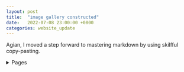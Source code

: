 ```yaml
---
layout: post
title:  "image gallery constructed"
date:   2022-07-08 23:00:00 +0800
categories: website_update
---
```

Agian, I moved a step forward to mastering markdown by using skilfful copy-pasting.
<details><summary>Pages</summary>
  
  <details><summary>log folder</summary>
    
    
    
    log.js
    log.json
    log.wxml
    log.wxss
    
    
    
  </details>
   
  
</details>
